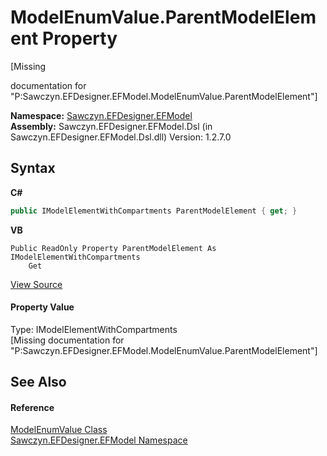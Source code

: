 # ModelEnumValue.ParentModelElement Property 
 

\[Missing <summary> documentation for "P:Sawczyn.EFDesigner.EFModel.ModelEnumValue.ParentModelElement"\]

**Namespace:**&nbsp;<a href="N_Sawczyn_EFDesigner_EFModel">Sawczyn.EFDesigner.EFModel</a><br />**Assembly:**&nbsp;Sawczyn.EFDesigner.EFModel.Dsl (in Sawczyn.EFDesigner.EFModel.Dsl.dll) Version: 1.2.7.0

## Syntax

**C#**<br />
``` C#
public IModelElementWithCompartments ParentModelElement { get; }
```

**VB**<br />
``` VB
Public ReadOnly Property ParentModelElement As IModelElementWithCompartments
	Get
```

<a href="https://github.com/msawczyn/EFDesigner/tree/master/src/Dsl/CustomCode/Partials/ModelEnumValue.cs#L15" title="View the source code">View Source</a><br />

#### Property Value
Type: IModelElementWithCompartments<br />\[Missing <value> documentation for "P:Sawczyn.EFDesigner.EFModel.ModelEnumValue.ParentModelElement"\]

## See Also


#### Reference
<a href="T_Sawczyn_EFDesigner_EFModel_ModelEnumValue">ModelEnumValue Class</a><br /><a href="N_Sawczyn_EFDesigner_EFModel">Sawczyn.EFDesigner.EFModel Namespace</a><br />